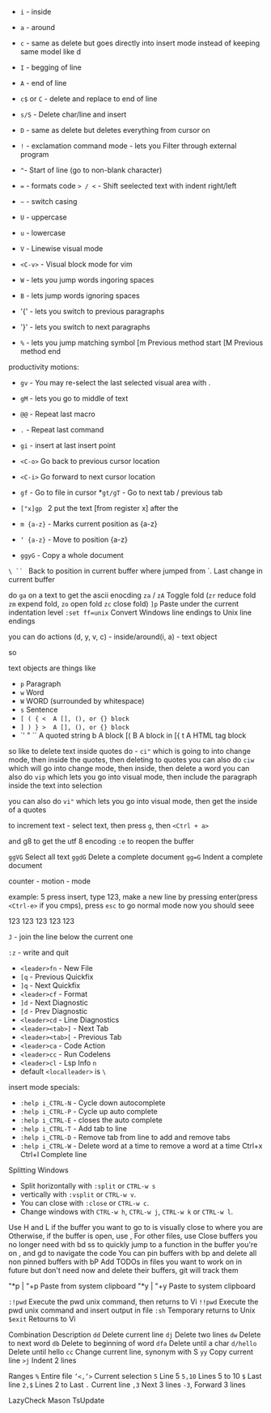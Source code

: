 * `i` - inside
* `a` - around
* `c` - same as delete but goes directly into insert mode instead of keeping same model like d
* `I` - begging of line
* `A` - end of line
* `c$` or `C` - delete and replace to end of line
* `s/S` -  Delete char/line and insert
* `D` - same as delete but deletes everything from cursor on
* `!` - exclamation command mode - lets you Filter through external program
* `^`- Start of line (go to non-blank character)
* `=` - formats code
`> / <` - Shift seelected text with indent right/left
* `~` - switch casing
* `U` - uppercase
* `u` - lowercase



* `V` - Linewise visual mode
* `<C-v>` - Visual block mode for vim

* `W` - lets you jump words ingoring spaces
* `B` - lets jump words ignoring spaces

* '{' - lets you switch to previous paragraphs
* '}' -  lets you switch to next paragraphs
* `%` - lets you jump matching symbol
[m	Previous method start
[M	Previous method end


productivity motions:
* `gv` - You may re-select the last selected visual area with .
* `gM` - lets you go to middle of text
* `@@` -	Repeat last macro
* `.` -	Repeat last command
* `gi` - insert at last insert point
* `<C-o>`	Go back to previous cursor location
* `<C-i>`	Go forward to next cursor location
* `gf` -	Go to file in cursor
*`gt/gT`	- Go to next tab / previous tab
* `["x]gp `        2  put the text [from register x] after the

* `m {a-z}` - Marks current position as {a-z}
* `‘ {a-z}` -	Move to position {a-z}
* `ggyG` - Copy a whole document

`\ `` `	Back to position in current buffer where jumped from
`.	Last change in current buffer

do `ga` on a text to get the ascii enocding
`za` / `zA`	Toggle fold (`zr` reduce fold `zm` expend fold, `zo` open fold `zc` close fold) 
`]p`	Paste under the current indentation level
`:set ff=unix`	Convert Windows line endings to Unix line endings




you can do actions (d, y, v,  c) - inside/around(i, a) - text object

so 

text objects are things like 
* `p`	Paragraph
* `w`	Word
* `W`	WORD (surrounded by whitespace)
* `s`	Sentence
* `[ ( { <	A [], (), or {} block`
* `] ) } >	A [], (), or {} block`
* `' " ``	A quoted string
b	A block [(
B	A block in [{
t	A HTML tag block

so like to delete text inside quotes do - `ci"` which is going to into change mode, then inside the quotes, then deleting to quotes
you can also do `ciw` which will go into change mode, then inside, then delete a word
you can also do  `vip` which lets you go into visual mode, then include the paragraph inside the text into selection

you can also do  `vi"` which lets you go into visual mode, then get the inside of a quotes




to increment text - select text, then press `g`, then `<Ctrl + a>`

and g8 to get the utf 8 encoding
`:e` to reopen the buffer

`ggVG`	Select all text
`ggdG`	Delete a complete document
`gg=G`	Indent a complete document


counter - motion - mode

example: 5 press insert, type 123, make a new line by pressing enter(press `<Ctrl-e>` if you cmps), press `esc` to go normal mode
now you should seee 

123
123
123
123
123

`J` - join the line below the current one








`:z` - write and quit



* `<leader>fn` -    New File
* `[q` - Previous Quickfix
* `]q` - Next Quickfix
* `<leader>cf` -    Format
* `]d`    - Next Diagnostic
* `[d`    - Prev Diagnostic
* `<leader>cd`    - Line Diagnostics    
* `<leader><tab>]` -    Next Tab
* `<leader><tab>[`    - Previous Tab
* `<leader>ca` - Code Action
* `<leader>cc` -    Run Codelens
* `<leader>cl`    - Lsp Info    `n`
* default `<localleader>` is `\`



insert mode specials:

- `:help i_CTRL-N` - Cycle down autocomplete
- `:help i_CTRL-P` - Cycle up auto complete
- `:help i_CTRL-E` - closes the auto complete
- `:help i_CTRL-T` - Add tab to line
- `:help i_CTRL-D` - Remove tab from line
to add and remove tabs
- `:help i_CTRL-W` - Delete word at a time
 to remove a word at a time
 Ctrl+x Ctrl+l	Complete line
 
 
 
 Splitting Windows 
 - Split horizontally with `:split` or `CTRL-w s`  
 - vertically with `:vsplit` or `CTRL-w v`.
 - You can close with `:close` or `CTRL-w c`.
 - Change windows with `CTRL-w h`, `CTRL-w j`, `CTRL-w k` or `CTRL-w l`.


Use H and L if the buffer you want to go to is visually close to where you are
Otherwise, if the buffer is open, use <leader>,
For other files, use <leader><space>
Close buffers you no longer need with <leader>bd
<leader>ss to quickly jump to a function in the buffer you're on
<c-o>, <c-i> and gd to navigate the code
You can pin buffers with <leader>bp and delete all non pinned buffers with <leader>bP
Add TODOs in files you want to work on in future but don't need now and delete their buffers, git will track them






"*p | "+p	Paste from system clipboard
"*y | "+y	Paste to system clipboard



`:!pwd`	Execute the pwd unix command, then returns to Vi
`!!pwd`	Execute the pwd unix command and insert output in file
`:sh`	Temporary returns to Unix
`$exit`	Retourns to Vi




Combination	Description
`dd`	Delete current line
`dj`	Delete two lines
`dw`	Delete to next word
`db`	Delete to beginning of word
`dfa`	Delete until a char
`d/hello`	Delete until hello
`cc`	Change current line, synonym with S
`yy`	Copy current line
`>j`	Indent 2 lines





Ranges
`%`	Entire file
`’<,’>`	Current selection
`5`	Line 5
`5,10`	Lines 5 to 10
`$`	Last line
`2,$`	Lines 2 to Last
`.`	Current line
`,3`	Next 3 lines
`-3`,	Forward 3 lines



LazyCheck
Mason
TsUpdate
